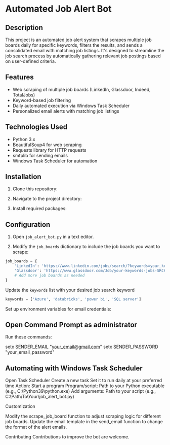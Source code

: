 # Automated Job Alert Bot

## Description
This project is an automated job alert system that scrapes multiple job boards daily for specific keywords, filters the results, and sends a consolidated email with matching job listings. It's designed to streamline the job search process by automatically gathering relevant job postings based on user-defined criteria.

## Features
- Web scraping of multiple job boards (LinkedIn, Glassdoor, Indeed, TotalJobs)
- Keyword-based job filtering
- Daily automated execution via Windows Task Scheduler
- Personalized email alerts with matching job listings

## Technologies Used
- Python 3.x
- BeautifulSoup4 for web scraping
- Requests library for HTTP requests
- smtplib for sending emails
- Windows Task Scheduler for automation

## Installation

1. Clone this repository:

2. Navigate to the project directory:

3. Install required packages:

## Configuration

1. Open `job_alert_bot.py` in a text editor.

2. Modify the `job_boards` dictionary to include the job boards you want to scrape:
```python
job_boards = {
    'LinkedIn': 'https://www.linkedin.com/jobs/search/?keywords=your_keywords',
    'Glassdoor': 'https://www.glassdoor.com/Job/your-keywords-jobs-SRCH_KO0,17.htm',
    # Add more job boards as needed
}

```
Update the `keywords` list with your desired job search keyword
```python
keywords = ['Azure', 'databricks', 'power bi', 'SQL server']
```
Set up environment variables for email credentials:

## Open Command Prompt as administrator
Run these commands:

setx SENDER_EMAIL "your_email@gmail.com"
setx SENDER_PASSWORD "your_email_password"

## Automating with Windows Task Scheduler

Open Task Scheduler
Create a new task
Set it to run daily at your preferred time
Action: Start a program
Program/script: Path to your Python executable (e.g., C:\Python39\python.exe)
Add arguments: Path to your script (e.g., C:\Path\To\Your\job_alert_bot.py)

Customization

Modify the scrape_job_board function to adjust scraping logic for different job boards.
Update the email template in the send_email function to change the format of the alert emails.

Contributing
Contributions to improve the bot are welcome.
